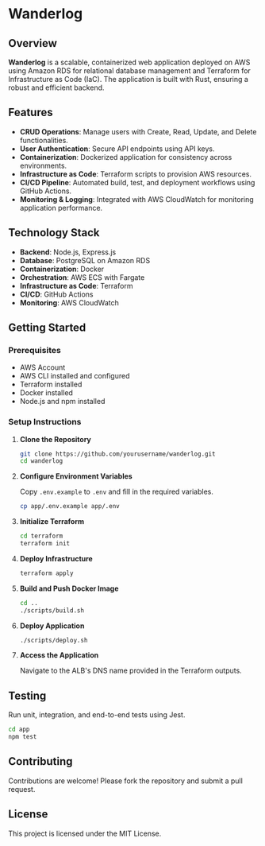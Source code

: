 # Wanderlog

## Overview

**Wanderlog** is a scalable, containerized web application deployed on AWS using Amazon RDS for relational database management and Terraform for Infrastructure as Code (IaC). The application is built with Rust, ensuring a robust and efficient backend.

## Features

- **CRUD Operations**: Manage users with Create, Read, Update, and Delete functionalities.
- **User Authentication**: Secure API endpoints using API keys.
- **Containerization**: Dockerized application for consistency across environments.
- **Infrastructure as Code**: Terraform scripts to provision AWS resources.
- **CI/CD Pipeline**: Automated build, test, and deployment workflows using GitHub Actions.
- **Monitoring & Logging**: Integrated with AWS CloudWatch for monitoring application performance.

## Technology Stack

- **Backend**: Node.js, Express.js
- **Database**: PostgreSQL on Amazon RDS
- **Containerization**: Docker
- **Orchestration**: AWS ECS with Fargate
- **Infrastructure as Code**: Terraform
- **CI/CD**: GitHub Actions
- **Monitoring**: AWS CloudWatch

## Getting Started

### Prerequisites

- AWS Account
- AWS CLI installed and configured
- Terraform installed
- Docker installed
- Node.js and npm installed

### Setup Instructions

1. **Clone the Repository**

   ```bash
   git clone https://github.com/yourusername/wanderlog.git
   cd wanderlog
   ```

2. **Configure Environment Variables**

   Copy `.env.example` to `.env` and fill in the required variables.

   ```bash
   cp app/.env.example app/.env
   ```

3. **Initialize Terraform**

   ```bash
   cd terraform
   terraform init
   ```

4. **Deploy Infrastructure**

   ```bash
   terraform apply
   ```

5. **Build and Push Docker Image**

   ```bash
   cd ..
   ./scripts/build.sh
   ```

6. **Deploy Application**

   ```bash
   ./scripts/deploy.sh
   ```

7. **Access the Application**

   Navigate to the ALB's DNS name provided in the Terraform outputs.

## Testing

Run unit, integration, and end-to-end tests using Jest.

```bash
cd app
npm test
```

## Contributing

Contributions are welcome! Please fork the repository and submit a pull request.

## License

This project is licensed under the MIT License.
